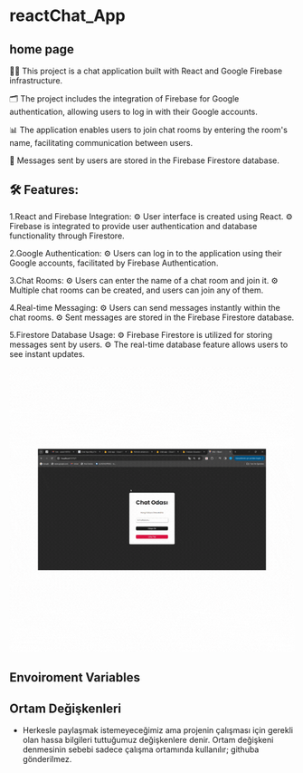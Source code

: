 # reactChat_App

## home page

👩‍💻 This project is a chat application built with React and Google Firebase infrastructure.

🗂 The project includes the integration of Firebase for Google authentication, allowing users to log in with their Google accounts.

📊 The application enables users to join chat rooms by entering the room's name, facilitating communication between users.

📧 Messages sent by users are stored in the Firebase Firestore database.

## 🛠 Features:

1.React and Firebase Integration:
⚙ User interface is created using React.
⚙ Firebase is integrated to provide user authentication and database functionality through Firestore.

2.Google
 Authentication:
⚙ Users can log in to the application using their Google accounts, facilitated by Firebase Authentication.

3.Chat Rooms:
⚙ Users can enter the name of a chat room and join it.
⚙ Multiple chat rooms can be created, and users can join any of them.

4.Real-time Messaging:
⚙ Users can send messages instantly within the chat rooms.
⚙ Sent messages are stored in the Firebase Firestore database.

5.Firestore Database Usage:
⚙ Firebase Firestore is utilized for storing messages sent by users.
⚙ The real-time database feature allows users to see instant updates.

<img src="./public/chat-App.gif"/>


## Envoiroment Variables

## Ortam Değişkenleri

- Herkesle paylaşmak istemeyeceğimiz ama projenin çalışması için gerekli olan hassa bilgileri tuttuğumuz değişkenlere denir. 
Ortam değişkeni denmesinin sebebi sadece çalışma ortamında kullanılır; githuba gönderilmez.

